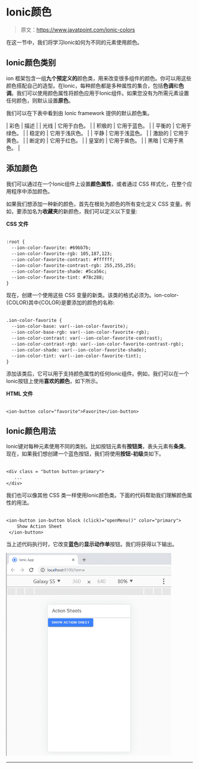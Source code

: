 # Ionic颜色

> 原文：<https://www.javatpoint.com/ionic-colors>

在这一节中，我们将学习Ionic如何为不同的元素使用颜色。

## Ionic颜色类别

ion 框架包含一组**九个预定义的**颜色类，用来改变很多组件的颜色。你可以用这些颜色搭配自己的造型。在Ionic，每种颜色都是多种属性的集合，包括**色调**和**色调**。我们可以使用颜色属性将颜色应用于Ionic组件。如果您没有为所需元素设置任何颜色，则默认设置**原色**。

我们可以在下表中看到由 Ionic framework 提供的默认颜色集。

| 彩色 | 描述 |
| 光线 | 它用于白色。 |
| 积极的 | 它用于蓝色。 |
| 平衡的 | 它用于绿色。 |
| 稳定的 | 它用于浅灰色。 |
| 平静 | 它用于浅蓝色。 |
| 激励的 | 它用于黄色。 |
| 断定的 | 它用于红色。 |
| 皇室的 | 它用于紫色。 |
| 黑暗 | 它用于黑色。 |

## 添加颜色

我们可以通过在一个Ionic组件上设置**颜色属性**，或者通过 CSS 样式化，在整个应用程序中添加颜色。

如果我们想添加一种新的颜色，首先在根处为颜色的所有变化定义 CSS 变量。例如，要添加名为**收藏夹**的新颜色，我们可以定义以下变量:

**CSS 文件**

```

:root {
  --ion-color-favorite: #69bb7b;
  --ion-color-favorite-rgb: 105,187,123;
  --ion-color-favorite-contrast: #ffffff;
  --ion-color-favorite-contrast-rgb: 255,255,255;
  --ion-color-favorite-shade: #5ca56c;
  --ion-color-favorite-tint: #78c288;
}

```

现在，创建一个使用这些 CSS 变量的新类。该类的格式必须为。ion-color-{COLOR}其中{COLOR}是要添加的颜色的名称:

```

.ion-color-favorite {
  --ion-color-base: var(--ion-color-favorite);
  --ion-color-base-rgb: var(--ion-color-favorite-rgb);
  --ion-color-contrast: var(--ion-color-favorite-contrast);
  --ion-color-contrast-rgb: var(--ion-color-favorite-contrast-rgb);
  --ion-color-shade: var(--ion-color-favorite-shade);
  --ion-color-tint: var(--ion-color-favorite-tint);
}

```

添加该类后，它可以用于支持颜色属性的任何Ionic组件。例如，我们可以在一个Ionic按钮上使用**喜欢的颜色**，如下所示。

**HTML 文件**

```

<ion-button color="favorite">Favorite</ion-button>

```

## Ionic颜色用法

Ionic键对每种元素使用不同的类别。比如按钮元素有**按钮类**，表头元素有**条类**。现在，如果我们想创建一个蓝色按钮，我们将使用**按钮-初级**类如下。

```

<div class = "button button-primary">
   ...
</div>

```

我们也可以像其他 CSS 类一样使用Ionic颜色类。下面的代码帮助我们理解颜色属性的用法。

```

<ion-button ion-button block (click)="openMenu()" color="primary">
    Show Action Sheet
 </ion-button>

```

当上述代码执行时，它改变**蓝色**的**显示动作单**按钮。我们将获得以下输出。

![Ionic Colors](img/9df8e8d3ba2468f7fde5f04b448ea6cf.png)

* * *